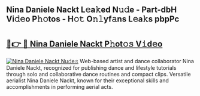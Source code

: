 ## Nina Daniele Nackt L𝚎a𝚔ed N𝚞𝚍e - Part-dbH Vi𝚍𝚎o P𝚑𝚘tos - H𝚘𝚝 O𝚗𝚕yf𝚊ns L𝚎a𝚔s pbpPc

# <h2><a href="http://kf0oyd.oniu.top/?m=Nina+Daniele+Nackt">🔗👉 🔴 Nina Daniele Nackt P𝚑ot𝚘𝚜 V𝚒d𝚎o</a></h2>

[![Nina Daniele Nackt Nu𝚍e𝚜](https://i.imgur.com/0qMVB7G.gif)](http://kf0oyd.oniu.top/?m=Nina+Daniele+Nackt)
Web-based artist and dance collaborator Nina Daniele Nackt, recognized for publishing dance and lifestyle tutorials through solo and collaborative dance routines and compact clips. Versatile aerialist Nina Daniele Nackt, known for their exceptional skills and accomplishments in performing aerial acts.  
